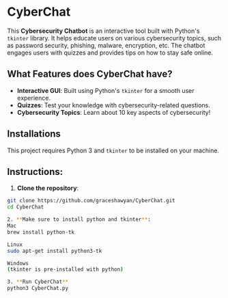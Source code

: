 # CyberChat

This **Cybersecurity Chatbot** is an interactive tool built with Python's `tkinter` library. It helps educate users on various cybersecurity topics, such as password security, phishing, malware, encryption, etc. The chatbot engages users with quizzes and provides tips on how to stay safe online.

## What Features does CyberChat have?

- **Interactive GUI**: Built using Python's `tkinter` for a smooth user experience.
- **Quizzes**: Test your knowledge with cybersecurity-related questions.
- **Cybersecurity Topics**: Learn about 10 key aspects of cybersecurity!

## Installations

This project requires Python 3 and `tkinter` to be installed on your machine.

## Instructions:

 1. **Clone the repository**:
   ```bash
   git clone https://github.com/graceshawyan/CyberChat.git
   cd CyberChat

 2. **Make sure to install python and tkinter**:
   Mac
   brew install python-tk

   Linux
   sudo apt-get install python3-tk

   Windows
   (tkinter is pre-installed with python)

 3. **Run CyberChat**
   python3 CyberChat.py



